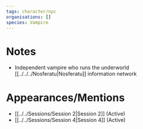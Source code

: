 ```yaml
---
tags: character/npc
organisations: []
species: Vampire
---
```



# Notes
- Independent vampire who runs the underworld [[../../../Nosferatu|Nosferatu]] information network
# Appearances/Mentions

- [[../../Sessions/Session 2|Session 2]] (Active)
- [[../../Sessions/Session 4|Session 4]] (Active)
